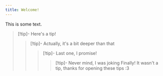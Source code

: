 ```yaml
---
title: Welcome!
---
```

This is some text.

> [!tip]- Here's a tip!
> > [!tip]- Actually, it's a bit deeper than that
> > > [!tip]- Last one, I promise!
> > > > [!tip]- Never mind, I was joking
> > > > Finally! It wasn't a tip, thanks for opening these tips :3

